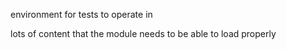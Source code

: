 environment for tests to operate in

lots of content that the module needs to be able to load properly
